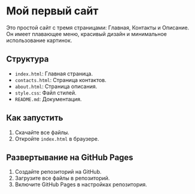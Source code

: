 # Мой первый сайт

Это простой сайт с тремя страницами: Главная, Контакты и Описание. Он имеет плавающее меню, красивый дизайн и минимальное использование картинок.

## Структура
- `index.html`: Главная страница.
- `contacts.html`: Страница контактов.
- `about.html`: Страница описания.
- `style.css`: Файл стилей.
- `README.md`: Документация.

## Как запустить
1. Скачайте все файлы.
2. Откройте `index.html` в браузере.

## Развертывание на GitHub Pages
1. Создайте репозиторий на GitHub.
2. Загрузите все файлы в репозиторий.
3. Включите GitHub Pages в настройках репозитория.